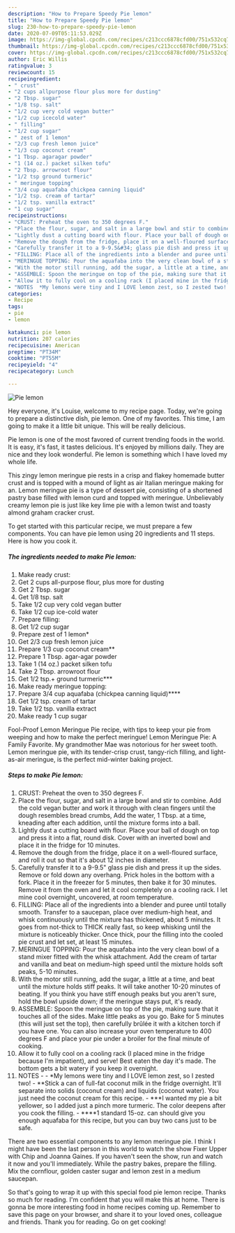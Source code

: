 ```yaml
---
description: "How to Prepare Speedy Pie lemon"
title: "How to Prepare Speedy Pie lemon"
slug: 230-how-to-prepare-speedy-pie-lemon
date: 2020-07-09T05:11:53.029Z
image: https://img-global.cpcdn.com/recipes/c213ccc6878cfd00/751x532cq70/pie-lemon-recipe-main-photo.jpg
thumbnail: https://img-global.cpcdn.com/recipes/c213ccc6878cfd00/751x532cq70/pie-lemon-recipe-main-photo.jpg
cover: https://img-global.cpcdn.com/recipes/c213ccc6878cfd00/751x532cq70/pie-lemon-recipe-main-photo.jpg
author: Eric Willis
ratingvalue: 3
reviewcount: 15
recipeingredient:
- " crust"
- "2 cups allpurpose flour plus more for dusting"
- "2 Tbsp. sugar"
- "1/8 tsp. salt"
- "1/2 cup very cold vegan butter"
- "1/2 cup icecold water"
- " filling"
- "1/2 cup sugar"
- " zest of 1 lemon"
- "2/3 cup fresh lemon juice"
- "1/3 cup coconut cream"
- "1 Tbsp. agaragar powder"
- "1 (14 oz.) packet silken tofu"
- "2 Tbsp. arrowroot flour"
- "1/2 tsp ground turmeric"
- " meringue topping"
- "3/4 cup aquafaba chickpea canning liquid"
- "1/2 tsp. cream of tartar"
- "1/2 tsp. vanilla extract"
- "1 cup sugar"
recipeinstructions:
- "CRUST: Preheat the oven to 350 degrees F."
- "Place the flour, sugar, and salt in a large bowl and stir to combine. Add the cold vegan butter and work it through with clean fingers until the dough resembles bread crumbs, Add the water, 1 Tbsp. at a time, kneading after each addition, until the mixture forms into a ball."
- "Lightly dust a cutting board with flour. Place your ball of dough on top and press it into a flat, round disk. Cover with an inverted bowl and place it in the fridge for 10 minutes."
- "Remove the dough from the fridge, place it on a well-floured surface, and roll it out so that it&#39;s about 12 inches in diameter."
- "Carefully transfer it to a 9-9.5&#34; glass pie dish and press it up the sides. Remove or fold down any overhang. Prick holes in the bottom with a fork. Place it in the freezer for 5 minutes, then bake it for 30 minutes. Remove it from the oven and let it cool completely on a cooling rack. I let mine cool overnight, uncovered, at room temperature."
- "FILLING: Place all of the ingredients into a blender and puree until totally smooth. Transfer to a saucepan, place over medium-high heat, and whisk continuously until the mixture has thickened, about 5 minutes. It goes from not-thick to THICK really fast, so keep whisking until the mixture is noticeably thicker. Once thick, pour the filling into the cooled pie crust and let set, at least 15 minutes."
- "MERINGUE TOPPING: Pour the aquafaba into the very clean bowl of a stand mixer fitted with the whisk attachment. Add the cream of tartar and vanilla and beat on medium-high speed until the mixture holds soft peaks, 5-10 minutes."
- "With the motor still running, add the sugar, a little at a time, and beat until the mixture holds stiff peaks. It will take another 10-20 minutes of beating. If you think you have stiff enough peaks but you aren&#39;t sure, hold the bowl upside down; if the meringue stays put, it&#39;s ready."
- "ASSEMBLE: Spoon the meringue on top of the pie, making sure that it touches all of the sides. Make little peaks as you go. Bake for 5 minutes (this will just set the top), then carefully brûlée it with a kitchen torch if you have one. You can also increase your oven temperature to 400 degrees F and place your pie under a broiler for the final minute of cooking."
- "Allow it to fully cool on a cooling rack (I placed mine in the fridge because I&#39;m impatient), and serve! Best eaten the day it&#39;s made. The bottom gets a bit watery if you keep it overnight."
- "NOTES  *My lemons were tiny and I LOVE lemon zest, so I zested two! **Stick a can of full-fat coconut milk in the fridge overnight. It&#39;ll separate into solids (coconut cream) and liquids (coconut water). You just need the coconut cream for this recipe. ***I wanted my pie a bit yellower, so I added just a pinch more turmeric. The color deepens after you cook the filling. ****1 standard 15-oz. can should give you enough aquafaba for this recipe, but you can buy two cans just to be safe."
categories:
- Recipe
tags:
- pie
- lemon

katakunci: pie lemon 
nutrition: 207 calories
recipecuisine: American
preptime: "PT34M"
cooktime: "PT55M"
recipeyield: "4"
recipecategory: Lunch

---
```



![Pie lemon](https://img-global.cpcdn.com/recipes/c213ccc6878cfd00/751x532cq70/pie-lemon-recipe-main-photo.jpg)

Hey everyone, it's Louise, welcome to my recipe page. Today, we're going to prepare a distinctive dish, pie lemon. One of my favorites. This time, I am going to make it a little bit unique. This will be really delicious.

Pie lemon is one of the most favored of current trending foods in the world. It is easy, it's fast, it tastes delicious. It's enjoyed by millions daily. They are nice and they look wonderful. Pie lemon is something which I have loved my whole life.

This zingy lemon meringue pie rests in a crisp and flakey homemade butter crust and is topped with a mound of light as air Italian meringue making for an. Lemon meringue pie is a type of dessert pie, consisting of a shortened pastry base filled with lemon curd and topped with meringue. Unbelievably creamy lemon pie is just like key lime pie with a lemon twist and toasty almond graham cracker crust.


To get started with this particular recipe, we must prepare a few components. You can have pie lemon using 20 ingredients and 11 steps. Here is how you cook it.

<!--inarticleads1-->

##### The ingredients needed to make Pie lemon:

1. Make ready  crust:
1. Get 2 cups all-purpose flour, plus more for dusting
1. Get 2 Tbsp. sugar
1. Get 1/8 tsp. salt
1. Take 1/2 cup very cold vegan butter
1. Take 1/2 cup ice-cold water
1. Prepare  filling:
1. Get 1/2 cup sugar
1. Prepare  zest of 1 lemon*
1. Get 2/3 cup fresh lemon juice
1. Prepare 1/3 cup coconut cream**
1. Prepare 1 Tbsp. agar-agar powder
1. Take 1 (14 oz.) packet silken tofu
1. Take 2 Tbsp. arrowroot flour
1. Get 1/2 tsp.+ ground turmeric***
1. Make ready  meringue topping:
1. Prepare 3/4 cup aquafaba (chickpea canning liquid)****
1. Get 1/2 tsp. cream of tartar
1. Take 1/2 tsp. vanilla extract
1. Make ready 1 cup sugar


Fool-Proof Lemon Meringue Pie recipe, with tips to keep your pie from weeping and how to make the perfect meringue! Lemon Meringue Pie: A Family Favorite. My grandmother Mae was notorious for her sweet tooth. Lemon meringue pie, with its tender-crisp crust, tangy-rich filling, and light-as-air meringue, is the perfect mid-winter baking project. 

<!--inarticleads2-->

##### Steps to make Pie lemon:

1. CRUST: Preheat the oven to 350 degrees F.
1. Place the flour, sugar, and salt in a large bowl and stir to combine. Add the cold vegan butter and work it through with clean fingers until the dough resembles bread crumbs, Add the water, 1 Tbsp. at a time, kneading after each addition, until the mixture forms into a ball.
1. Lightly dust a cutting board with flour. Place your ball of dough on top and press it into a flat, round disk. Cover with an inverted bowl and place it in the fridge for 10 minutes.
1. Remove the dough from the fridge, place it on a well-floured surface, and roll it out so that it&#39;s about 12 inches in diameter.
1. Carefully transfer it to a 9-9.5&#34; glass pie dish and press it up the sides. Remove or fold down any overhang. Prick holes in the bottom with a fork. Place it in the freezer for 5 minutes, then bake it for 30 minutes. Remove it from the oven and let it cool completely on a cooling rack. I let mine cool overnight, uncovered, at room temperature.
1. FILLING: Place all of the ingredients into a blender and puree until totally smooth. Transfer to a saucepan, place over medium-high heat, and whisk continuously until the mixture has thickened, about 5 minutes. It goes from not-thick to THICK really fast, so keep whisking until the mixture is noticeably thicker. Once thick, pour the filling into the cooled pie crust and let set, at least 15 minutes.
1. MERINGUE TOPPING: Pour the aquafaba into the very clean bowl of a stand mixer fitted with the whisk attachment. Add the cream of tartar and vanilla and beat on medium-high speed until the mixture holds soft peaks, 5-10 minutes.
1. With the motor still running, add the sugar, a little at a time, and beat until the mixture holds stiff peaks. It will take another 10-20 minutes of beating. If you think you have stiff enough peaks but you aren&#39;t sure, hold the bowl upside down; if the meringue stays put, it&#39;s ready.
1. ASSEMBLE: Spoon the meringue on top of the pie, making sure that it touches all of the sides. Make little peaks as you go. Bake for 5 minutes (this will just set the top), then carefully brûlée it with a kitchen torch if you have one. You can also increase your oven temperature to 400 degrees F and place your pie under a broiler for the final minute of cooking.
1. Allow it to fully cool on a cooling rack (I placed mine in the fridge because I&#39;m impatient), and serve! Best eaten the day it&#39;s made. The bottom gets a bit watery if you keep it overnight.
1. NOTES -  - *My lemons were tiny and I LOVE lemon zest, so I zested two! - **Stick a can of full-fat coconut milk in the fridge overnight. It&#39;ll separate into solids (coconut cream) and liquids (coconut water). You just need the coconut cream for this recipe. - ***I wanted my pie a bit yellower, so I added just a pinch more turmeric. The color deepens after you cook the filling. - ****1 standard 15-oz. can should give you enough aquafaba for this recipe, but you can buy two cans just to be safe.


There are two essential components to any lemon meringue pie. I think I might have been the last person in this world to watch the show Fixer Upper with Chip and Joanna Gaines. If you haven&#39;t seen the show, run and watch it now and you&#39;ll immediately. While the pastry bakes, prepare the filling. Mix the cornflour, golden caster sugar and lemon zest in a medium saucepan. 

So that's going to wrap it up with this special food pie lemon recipe. Thanks so much for reading. I'm confident that you will make this at home. There is gonna be more interesting food in home recipes coming up. Remember to save this page on your browser, and share it to your loved ones, colleague and friends. Thank you for reading. Go on get cooking!
